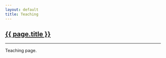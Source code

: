```yaml
---
layout: default
title: Teaching
---
```


<h2><a href="{{ page.url }}" style="color:inherit">{{ page.title }}</a></h2>

---

Teaching page.